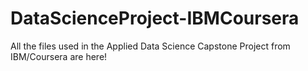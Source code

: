# DataScienceProject-IBMCoursera

All the files used in the Applied Data Science Capstone Project from IBM/Coursera are here!
